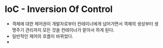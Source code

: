 # IoC - Inversion Of Control

* 객체에 대한 제어권이 개발자로부터 컨테이너에게 넘어가면서 객체의 생성부터 생명주기 관리까지 모든 것을 컨테이너가 맡아서 하게 된다.
* 일반적인 제어의 흐름이 바뀌었다.
* 